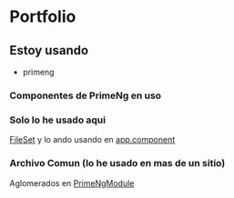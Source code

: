 # Portfolio

## Estoy usando

* primeng

### Componentes de PrimeNg en uso

### Solo lo he usado aqui

[FileSet](https://primeng.org/fieldset) y lo ando usando en [app.component](src/app/app.component.ts)

### Archivo Comun (lo he usado en mas de un sitio)

Aglomerados en [PrimeNgModule](src/app/common/PrimeNgModule.ts)
